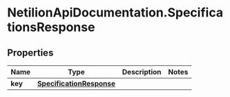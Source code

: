 # NetilionApiDocumentation.SpecificationsResponse

## Properties
Name | Type | Description | Notes
------------ | ------------- | ------------- | -------------
**key** | [**SpecificationResponse**](SpecificationResponse.md) |  | 


